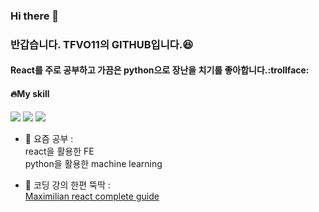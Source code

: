 ### Hi there 👋

### 반갑습니다. TFVO11의 GITHUB입니다.:laughing:

#### React를 주로 공부하고 가끔은 python으로 장난을 치기를 좋아합니다.:trollface:

#### :fire:My skill
<img src="https://img.shields.io/badge/React-61DAFB?style=flat-square&logo=React&logoColor=white"/> <img src="https://img.shields.io/badge/scikit_learn-F7931E?style=flat-square&logo=React&logoColor=white"/> <img src="https://img.shields.io/badge/python-3776AB?style=flat-square&logo=React&logoColor=white"/>


- 🌱 요즘 공부 : <br/>
    react을 활용한 FE<br/>
    python을 활용한 machine learning<br/>

- 👯 코딩 강의 한편 뚝딱 :<br/>
    [Maximilian react complete guide](https://www.udemy.com/course/react-the-complete-guide-incl-redux/)<br/>
    
